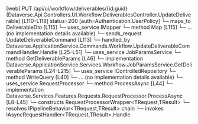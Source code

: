 [web] PUT /api/ui/workflow/deliverables/{id:guid}  (Dataverse.Api.Controllers.UI.Workflow.DeliverablesController.UpdateDeliverable)  [L110–L118] status=200 [auth=Authentication.UserPolicy]
  └─ maps_to DeliverableDto [L115]
  └─ uses_service IMapper
    └─ method Map [L115]
      └─ ... (no implementation details available)
  └─ sends_request UpdateDeliverableCommand [L113]
    └─ handled_by Dataverse.ApplicationService.Commands.Workflow.UpdateDeliverableCommandHandler.Handle [L25–L51]
      └─ uses_service JobParamsService
        └─ method GetDeliverableParams [L46]
          └─ implementation Dataverse.ApplicationService.Services.Workflow.JobParamsService.GetDeliverableParams [L24-L215]
      └─ uses_service IControlledRepository<Deliverable>
        └─ method WriteQuery [L40]
          └─ ... (no implementation details available)
      └─ uses_service RequestProcessor
        └─ method ProcessAsync [L44]
          └─ implementation Dataverse.Services.Features.Requests.RequestProcessor.ProcessAsync [L8-L45]
            └─ constructs RequestProcessorWrapper<TRequest,TResult>
            └─ resolves IPipelineBehavior<TRequest,TResult> chain
            └─ invokes IAsyncRequestHandler<TRequest,TResult>.Handle

